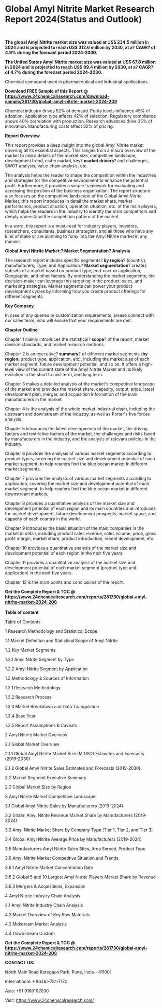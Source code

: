 <h1>Global Amyl Nitrite Market Research Report 2024(Status and Outlook)</h1><br/><p><strong>The global Amyl Nitrite market size was valued at US$ 234.5 million in 2024 and is projected to reach US$ 312.6 million by 2030, at a? <strong>CAGR</strong>? of 4.9% during the forecast period 2024-2030.</strong></p><p><strong>The United States Amyl Nitrite market size was valued at US$ 67.8 million in 2024 and is projected to reach US$ 89.4 million by 2030, at a? <strong>CAGR</strong>? of 4.7% during the forecast period 2024-2030.</strong></p><p>Chemical compound used in pharmaceutical and industrial applications.</p><div><b>Download FREE Sample of this Report @ <a href="https://www.24chemicalresearch.com/download-sample/281730/global-amyl-nitrite-market-2024-206">https://www.24chemicalresearch.com/download-sample/281730/global-amyl-nitrite-market-2024-206</a></b></div><p>Chemical industry drives 52% of demand. Purity levels influence 45% of adoption. Application type affects 42% of selection. Regulatory compliance shows 40% correlation with production. Research advances drive 35% of innovation. Manufacturing costs affect 32% of pricing.</p><p><strong>Report Overview</strong></p><p>This report provides a deep insight into the global Amyl Nitrite market covering all its essential aspects. This ranges from a macro overview of the market to micro details of the market size, competitive landscape, development trend, niche market, key? <strong>market drivers</strong>? and challenges, SWOT analysis, value chain analysis, etc.</p><p>The analysis helps the reader to shape the competition within the industries and strategies for the competitive environment to enhance the potential profit. Furthermore, it provides a simple framework for evaluating and accessing the position of the business organization. The report structure also focuses on the competitive landscape of the Global Amyl Nitrite Market, this report introduces in detail the market share, market performance, product situation, operation situation, etc. of the main players, which helps the readers in the industry to identify the main competitors and deeply understand the competition pattern of the market.</p><p>In a word, this report is a must-read for industry players, investors, researchers, consultants, business strategists, and all those who have any kind of stake or are planning to foray into the Amyl Nitrite market in any manner.</p><p><strong>Global Amyl Nitrite Market:? Market Segmentation? Analysis</strong></p><p>The research report includes specific segments? <strong>by region</strong>? (country), manufacturers, Type, and Application.? <strong>Market segmentation</strong>? creates subsets of a market based on product type, end-user or application, Geographic, and other factors. By understanding the market segments, the decision-maker can leverage this targeting in the product, sales, and marketing strategies. Market segments can power your product development cycles by informing how you create product offerings for different segments.</p><p><strong>Key Company</strong></p><p>In case of any queries or customization requirements, please connect with our sales team, who will ensure that your requirements are met.</p><p><strong>Chapter Outline</strong></p><p>Chapter 1 mainly introduces the statistical? <strong><strong>scope</strong></strong>? of the report, market division standards, and market research methods.</p><p>Chapter 2 is an executive? <strong><strong>summary</strong></strong>? of different market segments (<strong>by region</strong>, product type, application, etc), including the market size of each market segment, future development potential, and so on. It offers a high-level view of the current state of the Amyl Nitrite Market and its likely evolution in the short to mid-term, and long term.</p><p>Chapter 3 makes a detailed analysis of the market's competitive landscape of the market and provides the market share, capacity, output, price, latest development plan, merger, and acquisition information of the main manufacturers in the market.</p><p>Chapter 4 is the analysis of the whole market industrial chain, including the upstream and downstream of the industry, as well as Porter's five forces analysis.</p><p>Chapter 5 introduces the latest developments of the market, the driving factors and restrictive factors of the market, the challenges and risks faced by manufacturers in the industry, and the analysis of relevant policies in the industry.</p><p>Chapter 6 provides the analysis of various market segments according to product types, covering the market size and development potential of each market segment, to help readers find the blue ocean market in different market segments.</p><p>Chapter 7 provides the analysis of various market segments according to application, covering the market size and development potential of each market segment, to help readers find the blue ocean market in different downstream markets.</p><p>Chapter 8 provides a quantitative analysis of the market size and development potential of each region and its main countries and introduces the market development, future development prospects, market space, and capacity of each country in the world.</p><p>Chapter 9 introduces the basic situation of the main companies in the market in detail, including product sales revenue, sales volume, price, gross profit margin, market share, product introduction, recent development, etc.</p><p>Chapter 10 provides a quantitative analysis of the market size and development potential of each region in the next five years.</p><p>Chapter 11 provides a quantitative analysis of the market size and development potential of each market segment (product type and application) in the next five years.</p><p>Chapter 12 is the main points and conclusions of the report.</p><div><b>Get the Complete Report & TOC @ <a href="https://www.24chemicalresearch.com/reports/281730/global-amyl-nitrite-market-2024-206">https://www.24chemicalresearch.com/reports/281730/global-amyl-nitrite-market-2024-206</a></b></div><br><b>Table of content</b><p>Table of Contents<br />
 
  1 Research Methodology and Statistical Scope<br />
 
  1.1 Market Definition and Statistical Scope of Amyl Nitrite<br />
 
  1.2 Key Market Segments<br />
 
  1.2.1 Amyl Nitrite Segment by Type<br />
 
  1.2.2 Amyl Nitrite Segment by Application<br />
 
  1.3 Methodology & Sources of Information<br />
 
  1.3.1 Research Methodology<br />
 
  1.3.2 Research Process<br />
 
  1.3.3 Market Breakdown and Data Triangulation<br />
 
  1.3.4 Base Year<br />
 
  1.3.5 Report Assumptions & Caveats<br />
 
  2 Amyl Nitrite Market Overview<br />
 
  2.1 Global Market Overview<br />
 
  2.1.1 Global Amyl Nitrite Market Size (M USD) Estimates and Forecasts (2019-2030)<br />
 
  2.1.2 Global Amyl Nitrite Sales Estimates and Forecasts (2019-2030)<br />
 
  2.2 Market Segment Executive Summary<br />
 
  2.3 Global Market Size by Region<br />
 
  3 Amyl Nitrite Market Competitive Landscape<br />
 
  3.1 Global Amyl Nitrite Sales by Manufacturers (2019-2024)<br />
 
  3.2 Global Amyl Nitrite Revenue Market Share by Manufacturers (2019-2024)<br />
 
  3.3 Amyl Nitrite Market Share by Company Type (Tier 1, Tier 2, and Tier 3)<br />
 
  3.4 Global Amyl Nitrite Average Price by Manufacturers (2019-2024)<br />
 
  3.5 Manufacturers Amyl Nitrite Sales Sites, Area Served, Product Type<br />
 
  3.6 Amyl Nitrite Market Competitive Situation and Trends<br />
 
  3.6.1 Amyl Nitrite Market Concentration Rate<br />
 
  3.6.2 Global 5 and 10 Largest Amyl Nitrite Players Market Share by Revenue<br />
 
  3.6.3 Mergers & Acquisitions, Expansion<br />
 
  4 Amyl Nitrite Industry Chain Analysis<br />
 
  4.1 Amyl Nitrite Industry Chain Analysis<br />
 
  4.2 Market Overview of Key Raw Materials<br />
 
  4.3 Midstream Market Analysis<br />
 
  4.4 Downstream Custom<br><div><b>Get the Complete Report & TOC @ <a href="https://www.24chemicalresearch.com/reports/281730/global-amyl-nitrite-market-2024-206">https://www.24chemicalresearch.com/reports/281730/global-amyl-nitrite-market-2024-206</a></b></div></p>
 
 <b>CONTACT US:</b><br>
 
 North Main Road Koregaon Park, Pune, India - 411001.<br/>
 
 International: +1(646)-781-7170<br/>
 
 Asia: +91 9169162030<br/>
 
 Visit: <a href="https://www.24chemicalresearch.com/">https://www.24chemicalresearch.com/</a>
 
 <br>